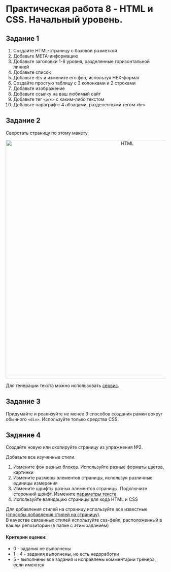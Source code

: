 # Практическая работа 8 - HTML и CSS. Начальный уровень.

## Задание 1

1. Создайте HTML-страницу с базовой разметкой
2. Добавьте META-информацию
3. Добавьте заголовки 1-6 уровня, разделенные горизонтальной линией
4. Добавьте список
5. Добавьте `div` и измените его фон, используя HEX-формат
6. Создайте простую таблицу с 3 колонками и 2 строками
7. Добавьте изображение
8. Добавьте ссылку на ваш любимый сайт
9. Добавьте тег `<pre>` с каким-либо текстом
10. Добавьте параграф с 4 абзацами, разделенными тегом `<br>`

## Задание 2

Сверстать страницу по этому макету.

<p align="center">
    <img
        width='750'
        title='HTML'
        src="https://s3.amazonaws.com/media-p.slid.es/uploads/130700/images/1821388/screencapture-file-C-Users-dmitrii_pikulin-OneDrive-Fronend-20Courses-presentations-HTML_BASICS_HW-html-1444649895890.png"
    />
</p>

Для генерации текста можно использовать [сервис](https://ru.lipsum.com/).

## Задание 3

Придумайте и реализуйте не менее 3 способов создания рамки вокруг обычного `<div>`. Используйте только средства CSS.

## Задание 4

Создайте новую или скопируйте страницу из упражнения №2.<br>

Добавьте все изученные стили.

1. Измените фон разных блоков. Используйте разные форматы цветов, картинки
2. Измените размеры элементов страницы, используя различные единицы измерения
3. Измените шрифты разных элементов страницы. Подключите сторонний шрифт. Измените [параметры текста](https://learn.webpurple.net/externals/topic8_html-css-basic/css-basics#text)
4. Используйте валидацию страницы для кода HTML и CSS

Для добавления стилей на страницу используйте все известные ([способы добавления стилей на страницу](http://htmlbook.ru/samcss/sposoby-dobavleniya-stiley-na-stranitsu)). <br>
В качестве связанных стилей используйте css-файл, расположенный в вашем репозитории (в папке с этим заданием)

#### Критерии оценки: 
- 0 - задания не выполнены
- 1 - 4 - задания выполнены, но есть недоработки
- 5 - выполнены все задания и исправлены комментарии тренера, если имеются